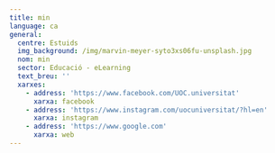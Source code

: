```yaml
---
title: min
language: ca
general:
  centre: Estuids
  img_background: /img/marvin-meyer-syto3xs06fu-unsplash.jpg
  nom: min
  sector: Educació - eLearning
  text_breu: ''
  xarxes:
    - address: 'https://www.facebook.com/UOC.universitat'
      xarxa: facebook
    - address: 'https://www.instagram.com/uocuniversitat/?hl=en'
      xarxa: instagram
    - address: 'https://www.google.com'
      xarxa: web
---
```



